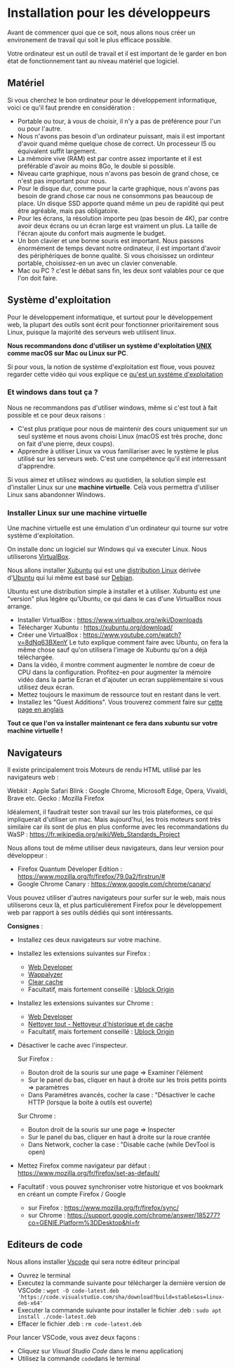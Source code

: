 # Installation pour les développeurs

Avant de commencer quoi que ce soit, nous allons nous créer un environement de travail qui soit le plus efficace possible.

Votre ordinateur est un outil de travail et il est important de le garder en bon état de fonctionnement tant au niveau matériel que logiciel.

## Matériel

Si vous cherchez le bon ordinateur pour le développement informatique, voici ce qu'il faut prendre en considération :

- Portable ou tour, à vous de choisir, il n'y a pas de préférence pour l'un ou pour l'autre.
- Nous n'avons pas besoin d'un ordinateur puissant, mais il est important d'avoir quand même quelque chose de correct. Un processeur I5 ou équivalent suffit largement.
- La mémoire vive (RAM) est par contre assez importante et il est préférable d'avoir au moins 8Go, le double si possible.
- Niveau carte graphique, nous n'avons pas besoin de grand chose, ce n'est pas important pour nous.
- Pour le disque dur, comme pour la carte graphique, nous n'avons pas besoin de grand chose car nous ne consommons pas beaucoup de place. Un disque SSD apporte quand même un peu de rapidité qui peut être agréable, mais pas obligatoire.
- Pour les écrans, la résolution importe peu (pas besoin de 4K), par contre avoir deux écrans ou un écran large est vraiment un plus. La taille de l'écran ajoute du confort mais augmente le budget.
- Un bon clavier et une bonne souris est important. Nous passons énormément de temps devant notre ordinateur, il est important d'avoir des périphériques de bonne qualité. Si vous choisissez un ordinteur portable, choisissez-en un avec un clavier convenable.
- Mac ou PC ? c'est le débat sans fin, les deux sont valables pour ce que l'on doit faire.

## Système d'exploitation

Pour le développement informatique, et surtout pour le développement web, la plupart des outils sont écrit pour fonctionner prioritairement sous Linux, puisque la majorité des serveurs web utilisent linux.

**Nous recommandons donc d'utiliser un système d'exploitation [UNIX](https://fr.wikipedia.org/wiki/Unix) comme macOS sur Mac ou Linux sur PC**.

Si pour vous, la notion de système d'exploitation est floue, vous pouvez regarder cette vidéo qui vous explique ce [qu'est un système d'exploitation](https://www.youtube.com/watch?v=Pml6TfrNcy0)

### Et windows dans tout ça ?

Nous ne recommandons pas d'utiliser windows, même si c'est tout à fait possible et ce pour deux raisons :

- C'est plus pratique pour nous de maintenir des cours uniquement sur un seul système et nous avons choisi Linux (macOS est très proche, donc on fait d'une pierre, deux coups).
- Apprendre à utiliser Linux va vous familiariser avec le système le plus utilisé sur les serveurs web. C'est une compétence qu'il est interressant d'apprendre.

Si vous aimez et utilisez windows au quotidien, la solution simple est d'installer Linux sur une **machine virtuelle**. Celà vous permettra d'utiliser Linux sans abandonner Windows.

### Installer Linux sur une machine virtuelle

Une machine virtuelle est une émulation d'un ordinateur qui tourne sur votre système d'exploitation.

On installe donc un logiciel sur Windows qui va executer Linux. Nous utiliserons [VirtualBox](https://fr.wikipedia.org/wiki/Oracle_VM_VirtualBox).

Nous allons installer [Xubuntu](https://fr.wikipedia.org/wiki/Xubuntu) qui est une [distribution Linux](https://fr.wikipedia.org/wiki/Linux#Distributions) dérivée d'[Ubuntu](<https://fr.wikipedia.org/wiki/Ubuntu_(syst%C3%A8me_d%27exploitation)>) qui lui même est basé sur [Debian](https://fr.wikipedia.org/wiki/Debian?tableofcontents=0).

Ubuntu est une distribution simple à installer et à utiliser. Xubuntu est une "version" plus légère qu'Ubuntu, ce qui dans le cas d'une VirtualBox nous arrange.

- Installer VirtualBox : https://www.virtualbox.org/wiki/Downloads
- Télécharger Xubuntu : https://xubuntu.org/download/
- Créer une VirtualBox : https://www.youtube.com/watch?v=8dNq63BXenY
  Le tuto explique comment faire avec Ubuntu, on fera la même chose sauf qu'on utilisera l'image de Xubuntu qu'on a déjà téléchargée.
- Dans la vidéo, il montre comment augmenter le nombre de coeur de CPU dans la configuration. Profitez-en pour augmenter la mémoire vidéo dans la partie Ecran et d'ajouter un ecran supplémentaire si vous utilisez deux écran.
- Mettez toujours le maximum de ressource tout en restant dans le vert.
- Installez les "Guest Additions". Vous trouverez comment faire sur [cette page en anglais](https://www.theodinproject.com/lessons/foundations-prerequisites)

**Tout ce que l'on va installer maintenant ce fera dans xubuntu sur votre machine virtuelle !**

## Navigateurs

Il existe principalement trois Moteurs de rendu HTML utilisé par les navigateurs web :

Webkit : Apple Safari
Blink : Google Chrome, Microsoft Edge, Opera, Vivaldi, Brave etc.
Gecko : Mozilla Firefox

Idéalement, il faudrait tester son travail sur les trois plateformes, ce qui impliquerait d'utiliser un mac.
Mais aujourd'hui, les trois moteurs sont très similaire car ils sont de plus en plus conforme avec les recommandations du WaSP : https://fr.wikipedia.org/wiki/Web_Standards_Project

Nous allons tout de même utiliser deux navigateurs, dans leur version pour développeur :

- Firefox Quantum Déveloper Edition : https://www.mozilla.org/fr/firefox/79.0a2/firstrun/#
- Google Chrome Canary : https://www.google.com/chrome/canary/

Vous pouvez utiliser d'autres navigateurs pour surfer sur le web, mais nous utiliserons ceux là, et plus particulièrement Firefox pour le développement web par rapport à ses outils dédiés qui sont intéressants.

**Consignes** :

- Installez ces deux navigateurs sur votre machine.

- Installez les extensions suivantes sur Firefox :

  - [Web Developer](https://addons.mozilla.org/fr/firefox/addon/web-developer/)
  - [Wappalyzer](https://addons.mozilla.org/fr/firefox/addon/wappalyzer/)
  - [Clear cache](https://addons.mozilla.org/fr/firefox/addon/clearcache/)
  - Facultatif, mais fortement conseillé : [Ublock Origin](https://addons.mozilla.org/fr/firefox/addon/ublock-origin/)

- Installez les extensions suivantes sur Chrome :

  - [Web Developer](https://chrome.google.com/webstore/detail/web-developer/bfbameneiokkgbdmiekhjnmfkcnldhhm?hl=fr)
  - [Nettoyer tout - Nettoyeur d'historique et de cache](https://chrome.google.com/webstore/detail/clean-all-history-cache-c/elidgjfpciimeeeoeneeiifkmhadhkeh)
  - Facultatif, mais fortement conseillé : [Ublock Origin](https://chrome.google.com/webstore/detail/ublock-origin/cjpalhdlnbpafiamejdnhcphjbkeiagm?hl=fr)

- Désactiver le cache avec l'inspecteur.

  Sur Firefox :

  - Bouton droit de la souris sur une page => Examiner l'élément
  - Sur le panel du bas, cliquer en haut à droite sur les trois petits points => paramètres
  - Dans Paramètres avancés, cocher la case : "Désactiver le cache HTTP (lorsque la boite à outils est ouverte)

  Sur Chrome :

  - Bouton droit de la souris sur une page => Inspecter
  - Sur le panel du bas, cliquer en haut à droite sur la roue crantée
  - Dans Network, cocher la case : "Disable cache (while DevTool is open)

- Mettez Firefox comme navigateur par défaut : https://www.mozilla.org/fr/firefox/set-as-default/

- Facultatif : vous pouvez synchroniser votre historique et vos bookmark en créant un compte Firefox / Google
  - sur Firefox : https://www.mozilla.org/fr/firefox/sync/
  - sur Chrome : https://support.google.com/chrome/answer/185277?co=GENIE.Platform%3DDesktop&hl=fr

## Editeurs de code

Nous allons installer [Vscode](https://code.visualstudio.com/) qui sera notre éditeur principal

- Ouvrez le terminal
- Executez la commande suivante pour télécharger la dernière version de VSCode :
  `wget -O code-latest.deb 'https://code.visualstudio.com/sha/download?build=stable&os=linux-deb-x64'`
- Executer la commande suivante pour installer le fichier .deb :
  `sudo apt install ./code-latest.deb`
- Effacer le fichier .deb :
  `rm code-latest.deb`

Pour lancer VSCode, vous avez deux façons :

- Cliquez sur _Visual Studio Code_ dans le menu applicationj
- Utilisez la commande `code`dans le terminal
